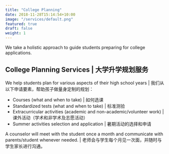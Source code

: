 ```yaml
---
title: "College Planning"
date: 2018-11-28T15:14:54+10:00
image: "/services/default.png"
featured: true
draft: false
weight: 1
---
```


We take a holistic approach to guide students preparing for college applications.

## College Planning Services | 大学升学规划服务 


We help students plan for various aspects of their high school years | 我们从以下申请要素，帮助孩子做量身定制的规划：

- Courses (what and when to take) | 如何选课 
- Standardized tests (what and when to take)  |  标准测验
- Extracurricular activities (academic and non-academic/volunteer work) | 课外活动（学术和非学术及志愿活动）
- Summer activities selection and application | 暑期活动的选择和申请

A counselor will meet with the student once a month and communicate with
parents/student whenever needed. | 老师会与学生每个月见一次面，并随时与学生家长进行沟通。
